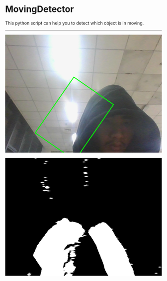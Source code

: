 # MovingDetector
This python script can help you to detect which object is in moving.

___

![1](screenshot/1.png)

![2](screenshot/2.png)
